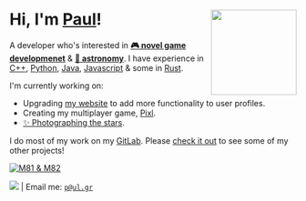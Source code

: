 # Hi, I'm [Paul](http://donald108.com)! [<img align="right" width="150" height="150" src="https://avatars.githubusercontent.com/u/26580217">](http://donald108.com)
A developer who's interested in [**🎮 novel game developmenet**](http://git.pa.ul.gr/university/space.trash) & [**🔭 astronomy**](http://stars.sh/). I have experience in [C++](http://git.pa.ul.gr/university/divide-conquer), [Python](http://git.pa.ul.gr/university/unreal-selector), [Java](http://git.pa.ul.gr/university/face-renderer), [Javascript](http://git.pa.ul.gr/university/unreal-selector) & some in [Rust](http://pixl.gg).

I'm currently working on:
- Upgrading [my website](http://donald108.com) to add more functionality to user profiles.
- Creating my multiplayer game, [Pixl](http://pixl.gg).
- [✨ Photographing the stars](http://stars.sh).

I do most of my work on my [GitLab](http://git.pa.ul.gr/explore). Please [check it out](http://git.pa.ul.gr/explore) to see some of my other projects!

[![M81 & M82](https://donald108.com/static/images/background.jpg)](http://git.pa.ul.gr/explore)

[![](https://komarev.com/ghpvc/?username=komodo108&color=222222)](http://donald108.com) | Email me: [`p@ul.gr`](mailto:p@ul.gr)

<!--
**komodo108/komodo108** is a ✨ _special_ ✨ repository because its `README.md` (this file) appears on your GitHub profile.

Here are some ideas to get you started:
- 🔭 I’m currently working on ...
- 🌱 I’m currently learning ...
- 👯 I’m looking to collaborate on ...
- 🤔 I’m looking for help with ...
- 💬 Ask me about ...
- 📫 How to reach me: ...
- 😄 Pronouns: ...
- ⚡ Fun fact: ...
-->
